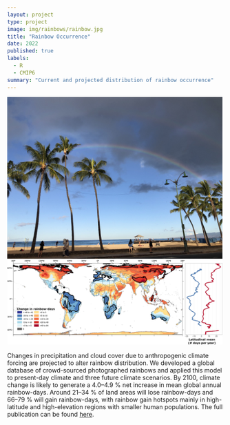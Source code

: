 ```yaml
---
layout: project
type: project
image: img/rainbows/rainbow.jpg
title: "Rainbow Occurrence"
date: 2022
published: true
labels:
  - R
  - CMIP6
summary: "Current and projected distribution of rainbow occurrence"
---
```


<div class="text-center p-4">
  <img width="500px" src="../img/rainbows/rainbow.jpg" class="img-thumbnail" >
  <img width="500px" src="../img/rainbows/rainbowfig.jpg" class="img-thumbnail" >
</div>

Changes in precipitation and cloud cover due to anthropogenic climate forcing are projected to alter rainbow distribution. We developed a global database of crowd-sourced photographed rainbows and applied this model to present-day climate and three future climate scenarios. By 2100, climate change is likely to generate a 4.0–4.9 % net increase in mean global annual rainbow-days. Around 21–34 % of land areas will lose rainbow-days and 66–79 % will gain rainbow-days, with rainbow gain hotspots mainly in high-latitude and high-elevation regions with smaller human populations. The full publication can be found [here](https://www.sciencedirect.com/science/article/pii/S095937802200142X).
